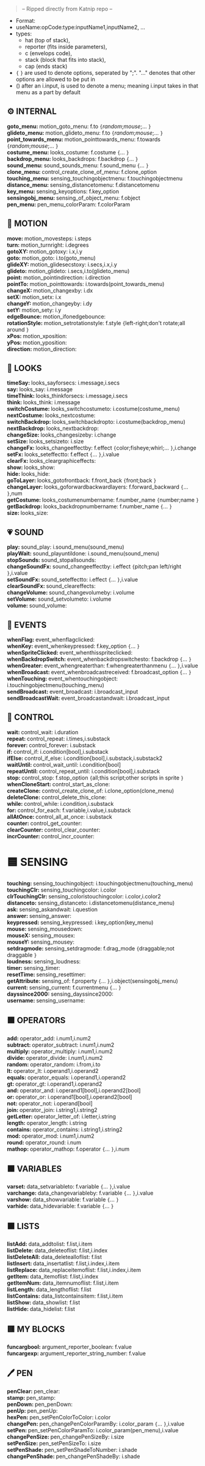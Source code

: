 > – Ripped directly from Katnip repo –

- Format: 
- useName:opCode:type:inputName1,inputName2, ...
- types: 
  - hat (top of stack),
  - reporter (fits inside parameters),
  - c (envelops code),
  - stack (block that fits into stack),
  - cap (ends stack)
-  `{` `}` are used to denote options, seperated by ";". "..." denotes that other options are allowed to be put in
- () after an i.input, is used to denote a menu; meaning i.input takes in that menu as a part by default

## ⚙️ INTERNAL

<span class="motion-1"><strong>goto_menu: </strong></span><span class="motion-2">motion_goto_menu: </span><span class="motion-3">f.to `{`_random_;_mouse_;... `}`</span>\
<span class="motion-1"><strong>glideto_menu: </strong></span><span class="motion-2">motion_glideto_menu: </span><span class="motion-3">f.to `{`_random_;_mouse_;... `}`</span>\
<span class="motion-1"><strong>point_towards_menu: </strong></span><span class="motion-2">motion_pointtowards_menu: </span><span class="motion-3">f.towards `{`_random_;_mouse_;... `}`</span>\
<span class="looks-1"><strong>costume_menu: </strong></span><span class="looks-2">looks_costume: </span><span class="looks-3">f.costume `{`... `}`</span>\
<span class="looks-1"><strong>backdrop_menu: </strong></span><span class="looks-2">looks_backdrops: </span><span class="looks-3">f.backdrop `{`... `}`</span>\
<span class="sounds-1"><strong>sound_menu: </strong></span><span class="sounds-2">sound_sounds_menu: </span><span class="sounds-3">f.sound_menu `{`... `}`</span>\
<span class="control-1"><strong>clone_menu: </strong></span><span class="control-2">control_create_clone_of_menu: </span><span class="control-3">f.clone_option</span>\
<span class="sensing-1"><strong>touching_menu: </strong></span><span class="sensing-2">sensing_touchingobjectmenu: </span><span class="sensing-3">f.touchingobjectmenu</span>\
<span class="sensing-1"><strong>distance_menu: </strong></span><span class="sensing-2">sensing_distancetomenu: </span><span class="sensing-3">f.distancetomenu</span>\
<span class="sensing-1"><strong>key_menu: </strong></span><span class="sensing-2">sensing_keyoptions: </span><span class="sensing-3">f.key_option</span>\
<span class="sensing-1"><strong>sensingobj_menu: </strong></span><span class="sensing-2">sensing_of_object_menu: </span><span class="sensing-3">f.object</span>\
<span class="pen-1"><strong>pen_menu: </strong></span><span class="pen-2">pen_menu_colorParam: </span><span class="pen-3">f.colorParam</span>

## 💙 MOTION

<span class="motion-1"><strong>move: </strong></span><span class="motion-2">motion_movesteps: </span><span class="motion-3">i.steps</span>\
<span class="motion-1"><strong>turn: </strong></span><span class="motion-2">motion_turnright: </span><span class="motion-3">i.degrees</span>\
<span class="motion-1"><strong>gotoXY: </strong></span><span class="motion-2">motion_gotoxy: </span><span class="motion-3">i.x,i.y</span>\
<span class="motion-1"><strong>goto: </strong></span><span class="motion-2">motion_goto: </span><span class="motion-3">i.to(goto_menu)</span>\
<span class="motion-1"><strong>glideXY: </strong></span><span class="motion-2">motion_glidesecstoxy: </span><span class="motion-3">i.secs,i.x,i.y</span>\
<span class="motion-1"><strong>glideto: </strong></span><span class="motion-2">motion_glideto: </span><span class="motion-3">i.secs,i.to(glideto_menu)</span>\
<span class="motion-1"><strong>point: </strong></span><span class="motion-2">motion_pointindirection: </span><span class="motion-3">i.direction</span>\
<span class="motion-1"><strong>pointTo: </strong></span><span class="motion-2">motion_pointtowards: </span><span class="motion-3">i.towards(point_towards_menu)</span>\
<span class="motion-1"><strong>changeX: </strong></span><span class="motion-2">motion_changexby: </span><span class="motion-3">i.dx</span>\
<span class="motion-1"><strong>setX: </strong></span><span class="motion-2">motion_setx: </span><span class="motion-3">i.x</span>\
<span class="motion-1"><strong>changeY: </strong></span><span class="motion-2">motion_changeyby: </span><span class="motion-3">i.dy</span>\
<span class="motion-1"><strong>setY: </strong></span><span class="motion-2">motion_sety: </span><span class="motion-3">i.y</span>\
<span class="motion-1"><strong>edgeBounce: </strong></span><span class="motion-2">motion_ifonedgebounce: </span><span class="motion-3"></span>\
<span class="motion-1"><strong>rotationStyle: </strong></span><span class="motion-2">motion_setrotationstyle: </span><span class="motion-3">f.style `{`left-right;don't rotate;all around `}`</span>\
<span class="motion-1"><strong>xPos: </strong></span><span class="motion-2">motion_xposition: </span><span class="motion-3"></span>\
<span class="motion-1"><strong>yPos: </strong></span><span class="motion-2">motion_yposition: </span><span class="motion-3"></span>\
<span class="motion-1"><strong>direction: </strong></span><span class="motion-2">motion_direction: </span><span class="motion-3"></span>

## 💜 LOOKS

<span class="looks-1"><strong>timeSay: </strong></span><span class="looks-2">looks_sayforsecs: </span><span class="looks-3">i.message,i.secs</span>\
<span class="looks-1"><strong>say: </strong></span><span class="looks-2">looks_say: </span><span class="looks-3">i.message</span>\
<span class="looks-1"><strong>timeThink: </strong></span><span class="looks-2">looks_thinkforsecs: </span><span class="looks-3">i.message,i.secs</span>\
<span class="looks-1"><strong>think: </strong></span><span class="looks-2">looks_think: </span><span class="looks-3">i.message</span>\
<span class="looks-1"><strong>switchCostume: </strong></span><span class="looks-2">looks_switchcostumeto: </span><span class="looks-3">i.costume(costume_menu)</span>\
<span class="looks-1"><strong>nextCostume: </strong></span><span class="looks-2">looks_nextcostume: </span><span class="looks-3"></span>\
<span class="looks-1"><strong>switchBackdrop: </strong></span><span class="looks-2">looks_switchbackdropto: </span><span class="looks-3">i.costume(backdrop_menu)</span>\
<span class="looks-1"><strong>nextBackdrop: </strong></span><span class="looks-2">looks_nextbackdrop: </span><span class="looks-3"></span>\
<span class="looks-1"><strong>changeSize: </strong></span><span class="looks-2">looks_changesizeby: </span><span class="looks-3">i.change</span>\
<span class="looks-1"><strong>setSize: </strong></span><span class="looks-2">looks_setsizeto: </span><span class="looks-3">i.size</span>\
<span class="looks-1"><strong>changeFx: </strong></span><span class="looks-2">looks_changeeffectby: </span><span class="looks-3">f.effect `{`color;fisheye;whirl;... `}`,i.change</span>\
<span class="looks-1"><strong>setFx: </strong></span><span class="looks-2">looks_seteffectto: </span><span class="looks-3">f.effect `{`... `}`,i.value</span>\
<span class="looks-1"><strong>clearFx: </strong></span><span class="looks-2">looks_cleargraphiceffects: </span><span class="looks-3"></span>\
<span class="looks-1"><strong>show: </strong></span><span class="looks-2">looks_show: </span><span class="looks-3"></span>\
<span class="looks-1"><strong>hide: </strong></span><span class="looks-2">looks_hide: </span><span class="looks-3"></span>\
<span class="looks-1"><strong>goToLayer: </strong></span><span class="looks-2">looks_gotofrontback: </span><span class="looks-3">f.front_back `{`front;back `}`</span>\
<span class="looks-1"><strong>changeLayer: </strong></span><span class="looks-2">looks_goforwardbackwardlayers: </span><span class="looks-3">f.forward_backward `{`... `}`,num</span>\
<span class="looks-1"><strong>getCostume: </strong></span><span class="looks-2">looks_costumenumbername: </span><span class="looks-3">f.number_name `{`number;name `}`</span>\
<span class="looks-1"><strong>getBackdrop: </strong></span><span class="looks-2">looks_backdropnumbername: </span><span class="looks-3">f.number_name `{`... `}`</span>\
<span class="looks-1"><strong>size: </strong></span><span class="looks-2">looks_size: </span><span class="looks-3"></span>

## 💗 SOUND

<span class="sounds-1"><strong>play: </strong></span><span class="sounds-2">sound_play: </span><span class="sounds-3">i.sound_menu(sound_menu)</span>\
<span class="sounds-1"><strong>playWait: </strong></span><span class="sounds-2">sound_playuntildone: </span><span class="sounds-3">i.sound_menu(sound_menu)</span>\
<span class="sounds-1"><strong>stopSounds: </strong></span><span class="sounds-2">sound_stopallsounds: </span><span class="sounds-3"></span>\
<span class="sounds-1"><strong>changeSoundFx: </strong></span><span class="sounds-2">sound_changeeffectby: </span><span class="sounds-3">i.effect `{`pitch;pan left/right `}`,i.value</span>\
<span class="sounds-1"><strong>setSoundFx: </strong></span><span class="sounds-2">sound_seteffectto: </span><span class="sounds-3">i.effect `{`... `}`,i.value</span>\
<span class="sounds-1"><strong>clearSoundFx: </strong></span><span class="sounds-2">sound_cleareffects: </span><span class="sounds-3"></span>\
<span class="sounds-1"><strong>changeVolume: </strong></span><span class="sounds-2">sound_changevolumeby: </span><span class="sounds-3">i.volume</span>\
<span class="sounds-1"><strong>setVolume: </strong></span><span class="sounds-2">sound_setvolumeto: </span><span class="sounds-3">i.volume</span>\
<span class="sounds-1"><strong>volume: </strong></span><span class="sounds-2">sound_volume: </span><span class="sounds-3"></span>

## 💛 EVENTS

<span class="events-1"><strong>whenFlag: </strong></span><span class="events-2">event_whenflagclicked: </span><span class="events-3"></span>\
<span class="events-1"><strong>whenKey: </strong></span><span class="events-2">event_whenkeypressed: </span><span class="events-3">f.key_option `{`... `}`</span>\
<span class="events-1"><strong>whenSpriteClicked: </strong></span><span class="events-2">event_whenthisspriteclicked: </span><span class="events-3"></span>\
<span class="events-1"><strong>whenBackdropSwitch: </strong></span><span class="events-2">event_whenbackdropswitchesto: </span><span class="events-3">f.backdrop `{`... `}`</span>\
<span class="events-1"><strong>whenGreater: </strong></span><span class="events-2">event_whengreaterthan: </span><span class="events-3">f.whengreaterthanmenu `{`... `}`,i.value</span>\
<span class="events-1"><strong>whenBroadcast: </strong></span><span class="events-2">event_whenbroadcastreceived: </span><span class="events-3">f.broadcast_option `{`... `}`</span>\
<span class="events-1"><strong>whenTouching: </strong></span><span class="events-2">event_whentouchingobject: </span><span class="events-3">i.touchingobjectmenu(touching_menu)</span>\
<span class="events-1"><strong>sendBroadcast: </strong></span><span class="events-2">event_broadcast: </span><span class="events-3">i.broadcast_input</span>\
<span class="events-1"><strong>sendBroadcastWait: </strong></span><span class="events-2">event_broadcastandwait: </span><span class="events-3">i.broadcast_input</span>

## 🧡 CONTROL

<span class="control-1"><strong>wait: </strong></span><span class="control-2">control_wait: </span><span class="control-3">i.duration</span>\
<span class="control-1"><strong>repeat: </strong></span><span class="control-2">control_repeat: </span><span class="control-3">i.times,i.substack</span>\
<span class="control-1"><strong>forever: </strong></span><span class="control-2">control_forever: </span><span class="control-3">i.substack</span>\
<span class="control-1"><strong>if: </strong></span><span class="control-2">control_if: </span><span class="control-3">i.condition[bool],i.substack</span>\
<span class="control-1"><strong>ifElse: </strong></span><span class="control-2">control_if_else: </span><span class="control-3">i.condition[bool],i.substack,i.substack2</span>\
<span class="control-1"><strong>waitUntil: </strong></span><span class="control-2">control_wait_until: </span><span class="control-3">i.condition[bool]</span>\
<span class="control-1"><strong>repeatUntil: </strong></span><span class="control-2">control_repeat_until: </span><span class="control-3">i.condition[bool],i.substack</span>\
<span class="control-1"><strong>stop: </strong></span><span class="control-2">control_stop: </span><span class="control-3">f.stop_option `{`all;this script;other scripts in sprite `}`</span>\
<span class="control-1"><strong>whenCloneStart: </strong></span><span class="control-2">control_start_as_clone: </span><span class="control-3"></span>\
<span class="control-1"><strong>createClone: </strong></span><span class="control-2">control_create_clone_of: </span><span class="control-3">i.clone_option(clone_menu)</span>\
<span class="control-1"><strong>deleteClone: </strong></span><span class="control-2">control_delete_this_clone: </span><span class="control-3"></span>\
<span class="control-1"><strong>while: </strong></span><span class="control-2">control_while: </span><span class="control-3">i.condition,i.substack</span>\
<span class="control-1"><strong>for: </strong></span><span class="control-2">control_for_each: </span><span class="control-3">f.variable,i.value,i.substack</span>\
<span class="control-1"><strong>allAtOnce: </strong></span><span class="control-2">control_all_at_once: </span><span class="control-3">i.substack</span>\
<span class="control-1"><strong>counter: </strong></span><span class="control-2">control_get_counter: </span><span class="control-3"></span>\
<span class="control-1"><strong>clearCounter: </strong></span><span class="control-2">control_clear_counter: </span><span class="control-3"></span>\
<span class="control-1"><strong>incrCounter: </strong></span><span class="control-2">control_incr_counter: </span><span class="control-3"></span>

# 🟦 SENSING

<span class="sensing-1"><strong>touching: </strong></span><span class="sensing-2">sensing_touchingobject: </span><span class="sensing-3">i.touchingobjectmenu(touching_menu)</span>\
<span class="sensing-1"><strong>touchingClr: </strong></span><span class="sensing-2">sensing_touchingcolor: </span><span class="sensing-3">i.color</span>\
<span class="sensing-1"><strong>clrTouchingClr: </strong></span><span class="sensing-2">sensing_coloristouchingcolor: </span><span class="sensing-3">i.color,i.color2</span>\
<span class="sensing-1"><strong>distanceto: </strong></span><span class="sensing-2">sensing_distanceto: </span><span class="sensing-3">i.distancetomenu(distance_menu)</span>\
<span class="sensing-1"><strong>ask: </strong></span><span class="sensing-2">sensing_askandwait: </span><span class="sensing-3">i.question</span>\
<span class="sensing-1"><strong>answer: </strong></span><span class="sensing-2">sensing_answer: </span><span class="sensing-3"></span>\
<span class="sensing-1"><strong>keypressed: </strong></span><span class="sensing-2">sensing_keypressed: </span><span class="sensing-3">i.key_option(key_menu)</span>\
<span class="sensing-1"><strong>mouse: </strong></span><span class="sensing-2">sensing_mousedown: </span><span class="sensing-3"></span>\
<span class="sensing-1"><strong>mouseX: </strong></span><span class="sensing-2">sensing_mousex: </span><span class="sensing-3"></span>\
<span class="sensing-1"><strong>mouseY: </strong></span><span class="sensing-2">sensing_mousey: </span><span class="sensing-3"></span>\
<span class="sensing-1"><strong>setdragmode: </strong></span><span class="sensing-2">sensing_setdragmode: </span><span class="sensing-3">f.drag_mode `{`draggable;not draggable `}`</span>\
<span class="sensing-1"><strong>loudness: </strong></span><span class="sensing-2">sensing_loudness: </span><span class="sensing-3"></span>\
<span class="sensing-1"><strong>timer: </strong></span><span class="sensing-2">sensing_timer: </span><span class="sensing-3"></span>\
<span class="sensing-1"><strong>resetTime: </strong></span><span class="sensing-2">sensing_resettimer: </span><span class="sensing-3"></span>\
<span class="sensing-1"><strong>getAttribute: </strong></span><span class="sensing-2">sensing_of: </span><span class="sensing-3">f.property `{`... `}`,i.object(sensingobj_menu)</span>\
<span class="sensing-1"><strong>current: </strong></span><span class="sensing-2">sensing_current: </span><span class="sensing-3">f.currentmenu `{`... `}`</span>\
<span class="sensing-1"><strong>dayssince2000: </strong></span><span class="sensing-2">sensing_dayssince2000: </span><span class="sensing-3"></span>\
<span class="sensing-1"><strong>username: </strong></span><span class="sensing-2">sensing_username: </span><span class="sensing-3"></span>

## 🟩 OPERATORS

<span class="operators-1"><strong>add: </strong></span><span class="operators-2">operator_add: </span><span class="operators-3">i.num1,i.num2</span>\
<span class="operators-1"><strong>subtract: </strong></span><span class="operators-2">operator_subtract: </span><span class="operators-3">i.num1,i.num2</span>\
<span class="operators-1"><strong>multiply: </strong></span><span class="operators-2">operator_multiply: </span><span class="operators-3">i.num1,i.num2</span>\
<span class="operators-1"><strong>divide: </strong></span><span class="operators-2">operator_divide: </span><span class="operators-3">i.num1,i.num2</span>\
<span class="operators-1"><strong>random: </strong></span><span class="operators-2">operator_random: </span><span class="operators-3">i.from,i.to</span>\
<span class="operators-1"><strong>lt: </strong></span><span class="operators-2">operator_lt: </span><span class="operators-3">i.operand1,i.operand2</span>\
<span class="operators-1"><strong>equals: </strong></span><span class="operators-2">operator_equals: </span><span class="operators-3">i.operand1,i.operand2</span>\
<span class="operators-1"><strong>gt: </strong></span><span class="operators-2">operator_gt: </span><span class="operators-3">i.operand1,i.operand2</span>\
<span class="operators-1"><strong>and: </strong></span><span class="operators-2">operator_and: </span><span class="operators-3">i.operand1[bool],i.operand2[bool]</span>\
<span class="operators-1"><strong>or: </strong></span><span class="operators-2">operator_or: </span><span class="operators-3">i.operand1[bool],i.operand2[bool]</span>\
<span class="operators-1"><strong>not: </strong></span><span class="operators-2">operator_not: </span><span class="operators-3">i.operand[bool]</span>\
<span class="operators-1"><strong>join: </strong></span><span class="operators-2">operator_join: </span><span class="operators-3">i.string1,i.string2</span>\
<span class="operators-1"><strong>getLetter: </strong></span><span class="operators-2">operator_letter_of: </span><span class="operators-3">i.letter,i.string</span>\
<span class="operators-1"><strong>length: </strong></span><span class="operators-2">operator_length: </span><span class="operators-3">i.string</span>\
<span class="operators-1"><strong>contains: </strong></span><span class="operators-2">operator_contains: </span><span class="operators-3">i.string1,i.string2</span>\
<span class="operators-1"><strong>mod: </strong></span><span class="operators-2">operator_mod: </span><span class="operators-3">i.num1,i.num2</span>\
<span class="operators-1"><strong>round: </strong></span><span class="operators-2">operator_round: </span><span class="operators-3">i.num</span>\
<span class="operators-1"><strong>mathop: </strong></span><span class="operators-2">operator_mathop: </span><span class="operators-3">f.operator `{`... `}`,i.num</span>

## 🟧 VARIABLES

<span class="variables-1"><strong>varset: </strong></span><span class="variables-2">data_setvariableto: </span><span class="variables-3">f.variable `{`... `}`,i.value</span>\
<span class="variables-1"><strong>varchange: </strong></span><span class="variables-2">data_changevariableby: </span><span class="variables-3">f.variable `{`... `}`,i.value</span>\
<span class="variables-1"><strong>varshow: </strong></span><span class="variables-2">data_showvariable: </span><span class="variables-3">f.variable `{`... `}`</span>\
<span class="variables-1"><strong>varhide: </strong></span><span class="variables-2">data_hidevariable: </span><span class="variables-3">f.variable `{`... `}`</span>

## 🟧 LISTS

<span class="lists-1"><strong>listAdd: </strong></span><span class="lists-2">data_addtolist: </span><span class="lists-3">f.list,i.item</span>\
<span class="lists-1"><strong>listDelete: </strong></span><span class="lists-2">data_deleteoflist: </span><span class="lists-3">f.list,i.index</span>\
<span class="lists-1"><strong>listDeleteAll: </strong></span><span class="lists-2">data_deletealloflist: </span><span class="lists-3">f.list</span>\
<span class="lists-1"><strong>listInsert: </strong></span><span class="lists-2">data_insertatlist: </span><span class="lists-3">f.list,i.index,i.item</span>\
<span class="lists-1"><strong>listReplace: </strong></span><span class="lists-2">data_replaceitemoflist: </span><span class="lists-3">f.list,i.index,i.item</span>\
<span class="lists-1"><strong>getItem: </strong></span><span class="lists-2">data_itemoflist: </span><span class="lists-3">f.list,i.index</span>\
<span class="lists-1"><strong>getItemNum: </strong></span><span class="lists-2">data_itemnumoflist: </span><span class="lists-3">f.list,i.item</span>\
<span class="lists-1"><strong>listLength: </strong></span><span class="lists-2">data_lengthoflist: </span><span class="lists-3">f.list</span>\
<span class="lists-1"><strong>listContains: </strong></span><span class="lists-2">data_listcontainsitem: </span><span class="lists-3">f.list,i.item</span>\
<span class="lists-1"><strong>listShow: </strong></span><span class="lists-2">data_showlist: </span><span class="lists-3">f.list</span>\
<span class="lists-1"><strong>listHide: </strong></span><span class="lists-2">data_hidelist: </span><span class="lists-3">f.list</span>

## 🟥 MY BLOCKS

<span class="custom-1"><strong>funcargbool: </strong></span><span class="custom-2">argument_reporter_boolean: </span><span class="custom-3">f.value</span>\
<span class="custom-1"><strong>funcargexp: </strong></span><span class="custom-2">argument_reporter_string_number: </span><span class="custom-3">f.value</span>

## 🖊️ PEN

<span class="pen-1"><strong>penClear: </strong></span><span class="pen-2">pen_clear: </span><span class="pen-3"></span>\
<span class="pen-1"><strong>stamp: </strong></span><span class="pen-2">pen_stamp: </span><span class="pen-3"></span>\
<span class="pen-1"><strong>penDown: </strong></span><span class="pen-2">pen_penDown: </span><span class="pen-3"></span>\
<span class="pen-1"><strong>penUp: </strong></span><span class="pen-2">pen_penUp: </span><span class="pen-3"></span>\
<span class="pen-1"><strong>hexPen: </strong></span><span class="pen-2">pen_setPenColorToColor: </span><span class="pen-3">i.color</span>\
<span class="pen-1"><strong>changePen: </strong></span><span class="pen-2">pen_changePenColorParamBy: </span><span class="pen-3">i.color_param `{`... `}`,i.value</span>\
<span class="pen-1"><strong>setPen: </strong></span><span class="pen-2">pen_setPenColorParamTo: </span><span class="pen-3">i.color_param(pen_menu),i.value</span>\
<span class="pen-1"><strong>changePenSize: </strong></span><span class="pen-2">pen_changePenSizeBy: </span><span class="pen-3">i.size</span>\
<span class="pen-1"><strong>setPenSize: </strong></span><span class="pen-2">pen_setPenSizeTo: </span><span class="pen-3">i.size</span>\
<span class="pen-1"><strong>setPenShade: </strong></span><span class="pen-2">pen_setPenShadeToNumber: </span><span class="pen-3">i.shade</span>\
<span class="pen-1"><strong>changePenShade: </strong></span><span class="pen-2">pen_changePenShadeBy: </span><span class="pen-3">i.shade</span>